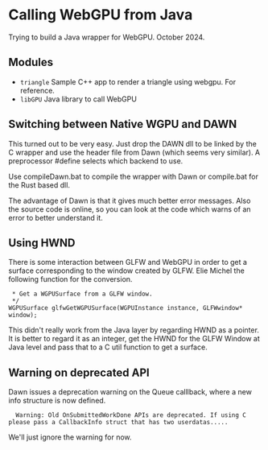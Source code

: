 # Calling WebGPU from Java

Trying to build a Java wrapper for WebGPU.
October 2024.

## Modules

-   ```triangle```    Sample C++ app to render a triangle using webgpu. For reference.
  - ```libGPU``` Java library to call WebGPU

## Switching between Native WGPU and DAWN
This turned out to be very easy. Just drop the DAWN dll to be linked by the C wrapper and use the header file from Dawn (which 
seems very similar).  A preprocessor #define selects which backend to use.

Use compileDawn.bat to compile the wrapper with Dawn or compile.bat for the Rust based dll.

The advantage of Dawn is that it gives much better error messages.  Also the source code is online, so you can look at the code which 
warns of an error to better understand it. 

## Using HWND
There is some interaction between GLFW and WebGPU in order to get a surface corresponding to the window created by GLFW.
Elie Michel the following function for the conversion.
```/**
 * Get a WGPUSurface from a GLFW window.
 */
WGPUSurface glfwGetWGPUSurface(WGPUInstance instance, GLFWwindow* window);
```

This didn't really work from the Java layer by regarding HWND as a pointer.  It is better to regard it as an integer, get the HWND
for the GLFW Window at Java level and pass that to a C util function to get a surface.

## Warning on deprecated API

Dawn issues a deprecation warning on the Queue calllback, where a new info structure is now defined.

      Warning: Old OnSubmittedWorkDone APIs are deprecated. If using C please pass a CallbackInfo struct that has two userdatas.....

We'll just ignore the warning for now.